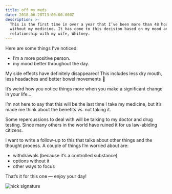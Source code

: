 ```yaml
---
title: off my meds
date: 2018-06-28T13:00:00.000Z
description: >-
  This is the first time in over a year that I’ve been more than 48 hours
  without my medicine. It has come to this decision based on my mood and
  relationship with my wife, Whitney.
---
```

>

Here are some things I’ve noticed:

* I’m a more positive person.
* my mood better throughout the day.

My side effects have definitely disappeared! This includes less dry mouth, less headaches and better bowel movements 🙂

It’s weird how you notice things more when you make a significant change in your life…

I’m not here to say that this will be the last time I take my medicine, but it’s made me think about the benefits vs. not taking it.

Some repercussions to deal with will be talking to my doctor and drug testing. Since many others in the world have ruined it for us law-abiding citizens.

I want to write a follow-up to this that talks about other things and the thought process. A couple of things I’m worried about are:

* withdrawals (because it’s a controlled substance)
* options without it
* other ways to focus

That’s it for this one — enjoy your day!

![nick signature](/img/nick_sign-150x150.jpg)
